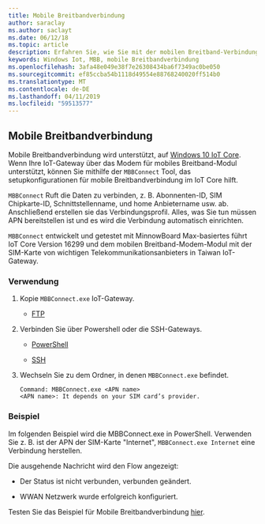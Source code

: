 ```yaml
---
title: Mobile Breitbandverbindung
author: saraclay
ms.author: saclayt
ms.date: 06/12/18
ms.topic: article
description: Erfahren Sie, wie Sie mit der mobilen Breitband-Verbindung für Windows 10 IoT Core.
keywords: Windows Iot, MBB, mobile Breitbandverbindung
ms.openlocfilehash: 3afa48e049e38f7e26308434ba6f7349ac0be050
ms.sourcegitcommit: ef85ccba54b1118d49554e88768240020ff514b0
ms.translationtype: MT
ms.contentlocale: de-DE
ms.lasthandoff: 04/11/2019
ms.locfileid: "59513577"
---
```

## <a name="mobile-broadband-connection"></a>Mobile Breitbandverbindung

Mobile Breitbandverbindung wird unterstützt, auf [Windows 10 IoT Core](http://windowsondevices.com). Wenn Ihre IoT-Gateway über das Modem für mobiles Breitband-Modul unterstützt, können Sie mithilfe der `MBBConnect` Tool, das setupkonfigurationen für mobile Breitbandverbindung im IoT Core hilft.

`MBBConnect` Ruft die Daten zu verbinden, z. B. Abonnenten-ID, SIM Chipkarte-ID, Schnittstellenname, und home Anbietername usw. ab. Anschließend erstellen sie das Verbindungsprofil. Alles, was Sie tun müssen APN bereitstellen ist und es wird die Verbindung automatisch einrichten.

`MBBConnect` entwickelt und getestet mit MinnowBoard Max-basiertes führt IoT Core Version 16299 und dem mobilen Breitband-Modem-Modul mit der SIM-Karte von wichtigen Telekommunikationsanbieters in Taiwan IoT-Gateway.

### <a name="usage"></a>Verwendung

1. Kopie `MBBConnect.exe` IoT-Gateway.

   * [FTP](https://docs.microsoft.com/windows/iot-core/connect-your-device/ftp)

2. Verbinden Sie über Powershell oder die SSH-Gateways.

   * [PowerShell](https://docs.microsoft.com/windows/iot-core/connect-your-device/powershell)

   * [SSH](https://docs.microsoft.com/windows/iot-core/connect-your-device/SSH)

3. Wechseln Sie zu dem Ordner, in denen `MBBConnect.exe` befindet. 
   ```
   Command: MBBConnect.exe <APN name>
   <APN name>: It depends on your SIM card’s provider. 
   ```

### <a name="example"></a>Beispiel
Im folgenden Beispiel wird die MBBConnect.exe in PowerShell. Verwenden Sie z. B. ist der APN der SIM-Karte "Internet", `MBBConnect.exe Internet` eine Verbindung herstellen.
 
Die ausgehende Nachricht wird den Flow angezeigt:

* Der Status ist nicht verbunden, verbunden geändert. 

* WWAN Netzwerk wurde erfolgreich konfiguriert.

Testen Sie das Beispiel für Mobile Breitbandverbindung [hier](https://github.com/ms-iot/iot-utilities/tree/master/MBBConnect).
